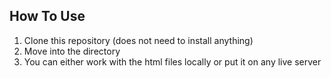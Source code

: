 ## How To Use
1. Clone this repository (does not need to install anything)
2. Move into the directory
3. You can either work with the html files locally or put it on any live server